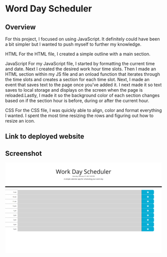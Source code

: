 # Word Day Scheduler

## Overview

For this project, I focused on using JavaScript. It definitely could have been a bit simpler but I wanted to push myself to further my knowledge.

HTML 
For the HTML file, I created a simple outline with a main section.

JavaScript
For my JavaScript file, I started by formatting the current time and date. Next I created the desired work hour time slots. Then I made an HTML section within my JS file and an onload function that iterates through the time slots and creates a section for each time slot. Next, I made an event that saves text to the page once you've added it. I next made it so text saves to local storage and displays on the screen when the page is reloaded.Lastly, I made it so the background color of each section changes based on if the section hour is before, during or after the current hour.

CSS
For the CSS file, I was quickly able to align, color and format everything I wanted.  I spent the most time resizing the rows and figuring out how to resize an icon.

## Link to deployed website


## Screenshot

<img src="image/screencapture-file-C-Users-heath-OneDrive-Desktop-homework-daily-planner-index-html-2021-02-27-21_50_52.png" />